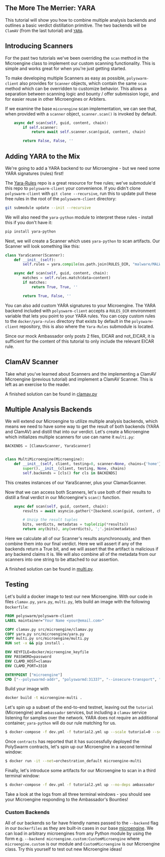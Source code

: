## The More The Merrier: YARA

This tutorial will show you how to combine multiple analysis backends and outlines a basic verdict distillation primitive. The two backends will be `ClamAV` (from the last tutorial) and [`YARA`](https://virustotal.github.io/yara/).

## Introducing Scanners

For the past two tutorials we've been overriding the `scan` method in the Microengine class to implement our custom scanning functionality. This is simple and works great for when you're just getting started.

To make developing multiple Scanners as easy as possible, `polyswarm-client` also provides for `Scanner` objects, which contain the same `scan` method which can be overridden to customize behavior. This allows a separation between scanning logic and bounty / offer submission logic, and for easier reuse in other Microengines or Arbiters.

If we examine the base `micorengine` scan implementation, we can see that, when provided with a `scanner` object, `scanner.scan()` is invoked by default.

```py
    async def scan(self, guid, content, chain):
        if self.scanner:
            return await self.scanner.scan(guid, content, chain)

        return False, False, ''
```

## Adding YARA to the Mix

We're going to add a YARA backend to our Microengine - but we need some YARA signatures (rules) first!

The [Yara-Rules](https://github.com/Yara-Rules/rules) repo is a great resource for free rules; we've submodule'd this repo to `polyswarm-client` your convenience. If you didn't clone `polyswarm-client` with `git clone --recursive`, run this to update pull these free rules in the root of the `polyswarm-client` directory:

```sh
git submodule update --init --recursive
```

We will also need the `yara-python` module to interpret these rules - install this if you don't have it:

```sh
pip install yara-python
```

Next, we will create a Scanner which uses `yara-python` to scan artifacts. Our Scanner will look something like this:

```py
class YaraScanner(Scanner):
    def __init__(self):
        self.rules = yara.compile(os.path.join(RULES_DIR, "malware/MALW_Eicar"))

    async def scan(self, guid, content, chain):
        matches = self.rules.match(data=content)
        if matches:
            return True, True, ''

        return True, False, ''
```

You can also add custom YARA signatures to your Microengine. The YARA backend included with `polyswarm-client` accepts a `RULES_DIR` environment variable that lets you point to your YARA rules. You can copy custom rules to the `docker/yara-rules` directory that exists by default in the `polyswarm-client` repository, this is also where the `Yara-Rules` submodule is located.

Since our mock Ambassador only posts 2 files, EICAR and not_EICAR, it is sufficient for the content of this tutorial to only include the relevant EICAR rule.

## ClamAV Scanner

Take what you've learned about Scanners and the implementing a ClamAV Microengine (previous tutorial) and implement a ClamAV Scanner. This is left as an exercise to the reader.

A finished solution can be found in [clamav.py](https://github.com/polyswarm/polyswarm-client/blob/master/src/microengine/clamav.py)

## Multiple Analysis Backends

We will extend our Microengine to utilize multiple analysis backends, which means we need to have some way to get the result of both backends (YARA and ClamAV) and distill that into our verdict. Let's create a Microengine which initializes multiple scanners for use can name it `multi.py`:

```py
BACKENDS = [ClamavScanner, YaraScanner]


class MultiMicroengine(Microengine):
    def __init__(self, client, testing=0, scanner=None, chains={'home'}):
        super().__init__(client, testing, None, chains)
        self.backends = [cls() for cls in BACKENDS]
```

This creates instances of our YaraScanner, plus your ClamavScanner.

Now that we can access both Scanners, let's use both of their results to distill a final verdict in our Microengine's `scan()` function.

```py
    async def scan(self, guid, content, chain):
        results = await asyncio.gather(*[backend.scan(guid, content, chain) for backend in self.backends])

        # Unzip the result tuples
        bits, verdicts, metadatas = tuple(zip(*results))
        return any(bits), any(verdicts), ';'.join(metadatas)
```

Here we calculate all of our Scanner's results asynchronously, and then combine them into our final verdict. Here we will assert if any of the backends return a True bit, and we will assert that the artifact is malicious if any backend claims it is. We will also combine all of the metadata from our scanners into one string to be attached to our assertion.

A finished solution can be found in [multi.py]((https://github.com/polyswarm/polyswarm-client/blob/master/src/microengine/multi.py)).

## Testing

Let's build a docker image to test our new Microengine. With our code in files `clamav.py`, `yara.py`, `multi.py`, lets build an image with the following `Dockerfile`:

```dockerfile
FROM polyswarm/polyswarm-client
LABEL maintainer="Your Name <your@email.com>"

COPY clamav.py src/microengine/clamav.py
COPY yara.py src/microengine/yara.py
COPY multi.py src/microengine/multi.py
RUN set -x && pip install .

ENV KEYFILE=docker/microengine_keyfile
ENV PASSWORD=password
ENV CLAMD_HOST=clamav
ENV CLAMD_PORT=3310

ENTRYPOINT ["microengine"]
CMD ["--polyswarmd-addr", "polyswarmd:31337", "--insecure-transport", "--testing", "10", "--backend", "multi"]
```

Build your image with

```sh
docker build -t microengine-multi .
```

Let's spin up a subset of the end-to-end testnet, leaving out the `tutorial` (Microengine) and `ambassador` services, but including a `clamav` service listening for samples over the network. YARA does not require an additional container; `yara-python` will do our rule matching for us.

```sh
$ docker-compose -f dev.yml -f tutorial2.yml up --scale tutorial=0 --scale ambassador=0
```

Once `contracts` has reported that it has successfully deployed the PolySwarm contracts, let's spin up our Microengine in a second terminal window:

```sh
$ docker run -it --net=orchestration_default microengine-multi
```

Finally, let's introduce some artifacts for our Microengine to scan in a third terminal window:

```sh
$ docker-compose -f dev.yml -f tutorial2.yml up --no-deps ambassador
```

Take a look at the logs from all three terminal windows - you should see your Microengine responding to the Ambassador's Bounties!

### Custom Backends

All of our backends so far have friendly names passed to the `--backend` flag in our `Dockerfiles` as they are built-in cases in our base [microengine](https://github.com/polyswarm/polyswarm-client/blob/master/src/microengine/__main__.py). We can load in arbitrary microengines from any Python module by using the form e.g. `--backend microengine.custom:CustomMicroengine` where `microengine.custom` is our module and `CustomMicroengine` is our Microengine class. Try this yourself to test out new Microengine ideas!